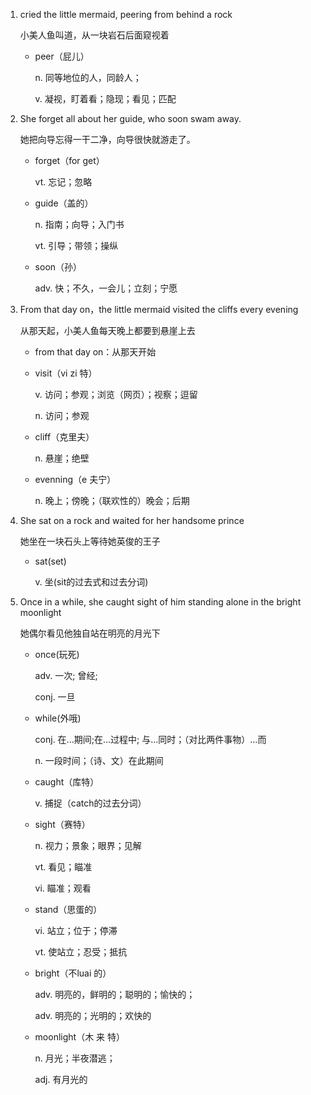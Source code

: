 1. cried the little mermaid, peering from behind a rock

    小美人鱼叫道，从一块岩石后面窥视着

    - peer（屁儿）

        n. 同等地位的人，同龄人；

        v. 凝视，盯着看；隐现；看见；匹配

2. She forget all about her guide, who soon swam away.

    她把向导忘得一干二净，向导很快就游走了。

    - forget（for get）

        vt. 忘记；忽略

    - guide（盖的）

        n. 指南；向导；入门书

        vt. 引导；带领；操纵

    - soon（孙）

        adv. 快；不久，一会儿；立刻；宁愿

3. From that day on，the little mermaid visited the cliffs every evening

    从那天起，小美人鱼每天晚上都要到悬崖上去

    - from that day on：从那天开始

    - visit（vi zi 特）

        v. 访问；参观；浏览（网页）；视察；逗留

        n. 访问；参观

    - cliff（克里夫）

        n. 悬崖；绝壁

    - evenning（e 夫宁）

        n. 晚上；傍晚；（联欢性的）晚会；后期

4. She sat on a rock and waited for her handsome prince

    她坐在一块石头上等待她英俊的王子

    - sat(set)

        v. 坐(sit的过去式和过去分词)

5. Once in a while, she caught sight of him standing alone in the bright moonlight

    她偶尔看见他独自站在明亮的月光下

    - once(玩死)

        adv. 一次; 曾经;

        conj. 一旦

    - while(外哦)

        conj. 在...期间;在...过程中; 与...同时；（对比两件事物）...而

        n. 一段时间；（诗、文）在此期间

    - caught（库特）

        v. 捕捉（catch的过去分词）

    - sight（赛特）

        n. 视力；景象；眼界；见解

        vt. 看见；瞄准

        vi. 瞄准；观看

    - stand（思蛋的）

        vi. 站立；位于；停滞

        vt. 使站立；忍受；抵抗

    - bright（不luai 的）

        adv. 明亮的，鲜明的；聪明的；愉快的；

        adv. 明亮的；光明的；欢快的

    - moonlight（木 来 特）

        n. 月光；半夜潜逃；

        adj. 有月光的

